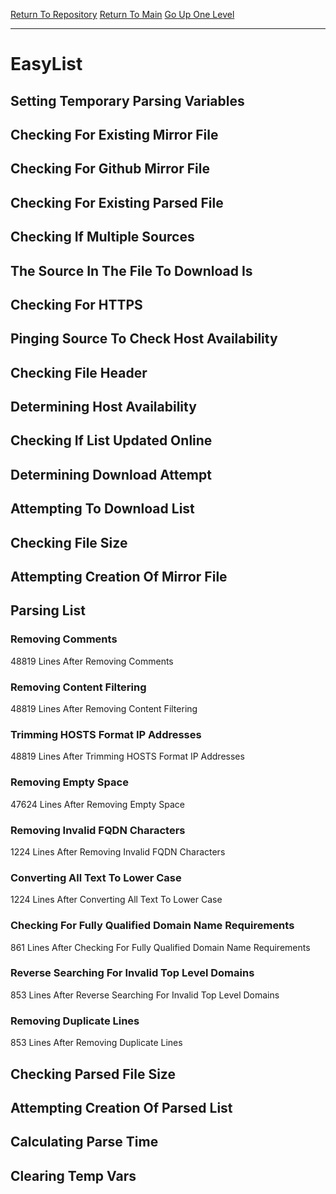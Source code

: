 [Return To Repository](https://github.com/deathbybandaid/piholeparser/)
[Return To Main](https://github.com/deathbybandaid/piholeparser/blob/master/RecentRunLogs/Mainlog.md)
[Go Up One Level](https://github.com/deathbybandaid/piholeparser/blob/master/RecentRunLogs/TopLevelScripts/30-Processing-External-Blacklists.md)
____________________________________
# EasyList
## Setting Temporary Parsing Variables
## Checking For Existing Mirror File
## Checking For Github Mirror File
## Checking For Existing Parsed File
## Checking If Multiple Sources
## The Source In The File To Download Is
## Checking For HTTPS
## Pinging Source To Check Host Availability
## Checking File Header
## Determining Host Availability
## Checking If List Updated Online
## Determining Download Attempt
## Attempting To Download List
## Checking File Size
## Attempting Creation Of Mirror File
## Parsing List
### Removing Comments
48819 Lines After Removing Comments
### Removing Content Filtering
48819 Lines After Removing Content Filtering
### Trimming HOSTS Format IP Addresses
48819 Lines After Trimming HOSTS Format IP Addresses
### Removing Empty Space
47624 Lines After Removing Empty Space
### Removing Invalid FQDN Characters
1224 Lines After Removing Invalid FQDN Characters
### Converting All Text To Lower Case
1224 Lines After Converting All Text To Lower Case
### Checking For Fully Qualified Domain Name Requirements
861 Lines After Checking For Fully Qualified Domain Name Requirements
### Reverse Searching For Invalid Top Level Domains
853 Lines After Reverse Searching For Invalid Top Level Domains
### Removing Duplicate Lines
853 Lines After Removing Duplicate Lines
## Checking Parsed File Size
## Attempting Creation Of Parsed List
## Calculating Parse Time
## Clearing Temp Vars

